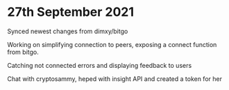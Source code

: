 # 27th September 2021

Synced newest changes from dimxy/bitgo

Working on simplifying connection to peers, exposing a connect function from bitgo.

Catching not connected errors and displaying feedback to users

Chat with cryptosammy, heped with insight API and created a token for her
